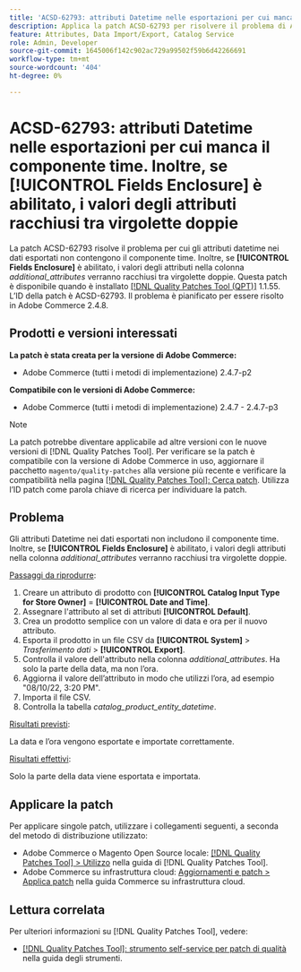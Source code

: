 ```yaml
---
title: 'ACSD-62793: attributi Datetime nelle esportazioni per cui manca il componente time. Inoltre, se **[!UICONTROL Fields Enclosure]** abilitato, i valori degli attributi racchiusi tra virgolette doppie'
description: Applica la patch ACSD-62793 per risolvere il problema di Adobe Commerce per cui negli attributi datetime nei dati esportati manca il componente time. Inoltre, se **[!UICONTROL Fields Enclosure]** è abilitato, i valori degli attributi nella colonna *additional_attributes* saranno racchiusi tra virgolette doppie.
feature: Attributes, Data Import/Export, Catalog Service
role: Admin, Developer
source-git-commit: 1645006f142c902ac729a99502f59b6d42266691
workflow-type: tm+mt
source-wordcount: '404'
ht-degree: 0%

---
```



# ACSD-62793: attributi Datetime nelle esportazioni per cui manca il componente time. Inoltre, se **[!UICONTROL Fields Enclosure]** è abilitato, i valori degli attributi racchiusi tra virgolette doppie

La patch ACSD-62793 risolve il problema per cui gli attributi datetime nei dati esportati non contengono il componente time. Inoltre, se **[!UICONTROL Fields Enclosure]** è abilitato, i valori degli attributi nella colonna *additional_attributes* verranno racchiusi tra virgolette doppie. Questa patch è disponibile quando è installato [[!DNL Quality Patches Tool (QPT)]](/help/tools/quality-patches-tool/quality-patches-tool-to-self-serve-quality-patches.md) 1.1.55. L’ID della patch è ACSD-62793. Il problema è pianificato per essere risolto in Adobe Commerce 2.4.8.

## Prodotti e versioni interessati

**La patch è stata creata per la versione di Adobe Commerce:**

* Adobe Commerce (tutti i metodi di implementazione) 2.4.7-p2

**Compatibile con le versioni di Adobe Commerce:**

* Adobe Commerce (tutti i metodi di implementazione) 2.4.7 - 2.4.7-p3

>[!NOTE]
>
>La patch potrebbe diventare applicabile ad altre versioni con le nuove versioni di [!DNL Quality Patches Tool]. Per verificare se la patch è compatibile con la versione di Adobe Commerce in uso, aggiornare il pacchetto `magento/quality-patches` alla versione più recente e verificare la compatibilità nella pagina [[!DNL Quality Patches Tool]: Cerca patch](https://experienceleague.adobe.com/tools/commerce-quality-patches/index.html?lang=it). Utilizza l’ID patch come parola chiave di ricerca per individuare la patch.

## Problema

Gli attributi Datetime nei dati esportati non includono il componente time. Inoltre, se **[!UICONTROL Fields Enclosure]** è abilitato, i valori degli attributi nella colonna *additional_attributes* verranno racchiusi tra virgolette doppie.

<u>Passaggi da riprodurre</u>:

1. Creare un attributo di prodotto con **[!UICONTROL Catalog Input Type for Store Owner]** = **[!UICONTROL Date and Time]**.
1. Assegnare l&#39;attributo al set di attributi **[!UICONTROL Default]**.
1. Crea un prodotto semplice con un valore di data e ora per il nuovo attributo.
1. Esporta il prodotto in un file CSV da **[!UICONTROL System]** > *Trasferimento dati* > **[!UICONTROL Export]**.
1. Controlla il valore dell&#39;attributo nella colonna *additional_attributes*. Ha solo la parte della data, ma non l’ora.
1. Aggiorna il valore dell’attributo in modo che utilizzi l’ora, ad esempio &quot;08/10/22, 3:20 PM&quot;.
1. Importa il file CSV.
1. Controlla la tabella *catalog_product_entity_datetime*.

<u>Risultati previsti</u>:

La data e l’ora vengono esportate e importate correttamente.

<u>Risultati effettivi</u>:

Solo la parte della data viene esportata e importata.

## Applicare la patch

Per applicare singole patch, utilizzare i collegamenti seguenti, a seconda del metodo di distribuzione utilizzato:

* Adobe Commerce o Magento Open Source locale: [[!DNL Quality Patches Tool] > Utilizzo](/help/tools/quality-patches-tool/usage.md) nella guida di [!DNL Quality Patches Tool].
* Adobe Commerce su infrastruttura cloud: [Aggiornamenti e patch > Applica patch](https://experienceleague.adobe.com/docs/commerce-cloud-service/user-guide/develop/upgrade/apply-patches.html?lang=it) nella guida Commerce su infrastruttura cloud.


## Lettura correlata

Per ulteriori informazioni su [!DNL Quality Patches Tool], vedere:

* [[!DNL Quality Patches Tool]: strumento self-service per patch di qualità](/help/tools/quality-patches-tool/quality-patches-tool-to-self-serve-quality-patches.md) nella guida degli strumenti.

